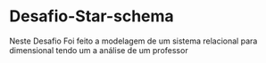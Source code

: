 # Desafio-Star-schema
Neste Desafio Foi feito a modelagem de um sistema relacional para dimensional tendo um a análise de um professor
